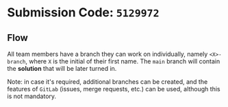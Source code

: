 # Submission Code: `5129972`

## Flow

All team members have a branch they can work on individually, namely
`<X>-branch`, where `X` is the initial of their first name. The `main` branch
will contain the **solution** that will be later turned in.

Note: in case it's required, additional branches can be created, and the
features of `GitLab` (issues, merge requests, etc.) can be used, although
this is not mandatory.
